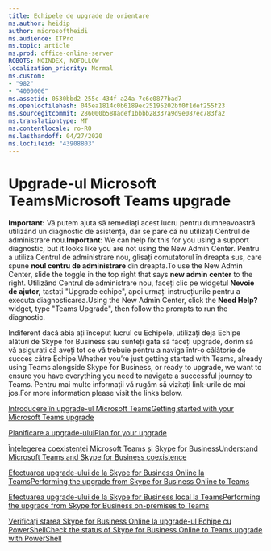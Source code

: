 ```yaml
---
title: Echipele de upgrade de orientare
ms.author: heidip
author: microsoftheidi
ms.audience: ITPro
ms.topic: article
ms.prod: office-online-server
ROBOTS: NOINDEX, NOFOLLOW
localization_priority: Normal
ms.custom:
- "982"
- "4000006"
ms.assetid: 0530bbd2-255c-434f-a24a-7c6c0877bad7
ms.openlocfilehash: 045ea1814c0b6189ec25195202bf0f1def255f23
ms.sourcegitcommit: 286000b588adef1bbbb28337a9d9e087ec783fa2
ms.translationtype: MT
ms.contentlocale: ro-RO
ms.lasthandoff: 04/27/2020
ms.locfileid: "43908803"
---
```

# <a name="microsoft-teams-upgrade"></a><span data-ttu-id="45775-102">Upgrade-ul Microsoft Teams</span><span class="sxs-lookup"><span data-stu-id="45775-102">Microsoft Teams upgrade</span></span>

<span data-ttu-id="45775-103">**Important:** Vă putem ajuta să remediați acest lucru pentru dumneavoastră utilizând un diagnostic de asistență, dar se pare că nu utilizați Centrul de administrare nou.</span><span class="sxs-lookup"><span data-stu-id="45775-103">**Important**: We can help fix this for you using a support diagnostic, but it looks like you are not using the New Admin Center.</span></span> <span data-ttu-id="45775-104">Pentru a utiliza Centrul de administrare nou, glisați comutatorul în dreapta sus, care spune **noul centru de administrare** din dreapta.</span><span class="sxs-lookup"><span data-stu-id="45775-104">To use the New Admin Center, slide the toggle in the top right that says **new admin center** to the right.</span></span> <span data-ttu-id="45775-105">Utilizând Centrul de administrare nou, faceți clic pe widgetul **Nevoie de ajutor,** tastați "Upgrade echipe", apoi urmați instrucțiunile pentru a executa diagnosticarea.</span><span class="sxs-lookup"><span data-stu-id="45775-105">Using the New Admin Center, click the **Need Help?** widget, type "Teams Upgrade", then follow the prompts to run the diagnostic.</span></span>

<span data-ttu-id="45775-106">Indiferent dacă abia ați început lucrul cu Echipele, utilizați deja Echipe alături de Skype for Business sau sunteți gata să faceți upgrade, dorim să vă asigurați că aveți tot ce vă trebuie pentru a naviga într-o călătorie de succes către Echipe.</span><span class="sxs-lookup"><span data-stu-id="45775-106">Whether you’re just getting started with Teams, already using Teams alongside Skype for Business, or ready to upgrade, we want to ensure you have everything you need to navigate a successful journey to Teams.</span></span> <span data-ttu-id="45775-107">Pentru mai multe informații vă rugăm să vizitați link-urile de mai jos.</span><span class="sxs-lookup"><span data-stu-id="45775-107">For more information please visit the links below.</span></span>

[<span data-ttu-id="45775-108">Introducere în upgrade-ul Microsoft Teams</span><span class="sxs-lookup"><span data-stu-id="45775-108">Getting started with your Microsoft Teams upgrade</span></span>](https://docs.microsoft.com/MicrosoftTeams/upgrade-start-here)

[<span data-ttu-id="45775-109">Planificare a upgrade-ului</span><span class="sxs-lookup"><span data-stu-id="45775-109">Plan for your upgrade</span></span>](https://docs.microsoft.com/MicrosoftTeams/upgrade-plan-journey)

[<span data-ttu-id="45775-110">Înțelegerea coexistenței Microsoft Teams și Skype for Business</span><span class="sxs-lookup"><span data-stu-id="45775-110">Understand Microsoft Teams and Skype for Business coexistence</span></span>](https://docs.microsoft.com/MicrosoftTeams/teams-and-skypeforbusiness-coexistence-and-interoperability)

[<span data-ttu-id="45775-111">Efectuarea upgrade-ului de la Skype for Business Online la Teams</span><span class="sxs-lookup"><span data-stu-id="45775-111">Performing the upgrade from Skype for Business Online to Teams</span></span>](https://docs.microsoft.com/MicrosoftTeams/upgrade-to-teams-execute-skypeforbusinessonline)

[<span data-ttu-id="45775-112">Efectuarea upgrade-ului de la Skype for Business local la Teams</span><span class="sxs-lookup"><span data-stu-id="45775-112">Performing the upgrade from Skype for Business on-premises to Teams</span></span>](https://docs.microsoft.com/MicrosoftTeams/upgrade-to-teams-execute-skypeforbusinesshybridonprem)
 
[<span data-ttu-id="45775-113">Verificați starea Skype for Business Online la upgrade-ul Echipe cu PowerShell</span><span class="sxs-lookup"><span data-stu-id="45775-113">Check the status of Skype for Business Online to Teams upgrade with PowerShell</span></span>](https://docs.microsoft.com/powershell/module/skype/get-csteamsupgradestatus?view=skype-ps)